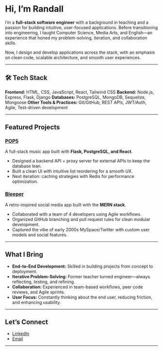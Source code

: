 
# Hi, I’m Randall 

I’m a **full-stack software engineer** with a background in teaching and a passion for building intuitive, user-focused applications. Before transitioning into engineering, I taught Computer Science, Media Arts, and English—an experience that honed my problem-solving, iteration, and collaboration skills.

Now, I design and develop applications across the stack, with an emphasis on clean code, scalable architecture, and smooth user experiences.

---

## 🛠️ Tech Stack

**Frontend:** HTML, CSS, JavaScript, React, Tailwind CSS
**Backend:** Node.js, Express, Flask, Django
**Databases:** PostgreSQL, MongoDB, Sequelize, Mongoose
**Other Tools & Practices:** Git/GitHub, REST APIs, JWT/Auth, Agile, Test-driven development

---

## Featured Projects

### [POP5](#)

A full-stack music app built with **Flask, PostgreSQL, and React**.

* Designed a backend API + proxy server for external APIs to keep the database lean.
* Built a clean UI with intuitive list reordering for a smooth UX.
* Next iteration: caching strategies with Redis for performance optimization.

### [Bleeper](#)

A retro-inspired social media app built with the **MERN stack**.

* Collaborated with a team of 4 developers using Agile workflows.
* Organized GitHub branching and pull request rules for clean modular development.
* Captured the vibe of early 2000s MySpace/Twitter with custom user models and social features.

---

## What I Bring

* **End-to-End Development:** Skilled in building projects from concept to deployment.
* **Iterative Problem-Solving:** Former teacher turned engineer—always reflecting, testing, and refining.
* **Collaboration:** Experienced in team-based workflows, peer code reviews, and Agile sprints.
* **User Focus:** Constantly thinking about the end user, reducing friction, and enhancing usability.

---

##  Let’s Connect

* [LinkedIn](www.linkedin.com/in/randall-wolfe)
* [Email](mailto:randall.a.wolfe@gmail.com)

---

